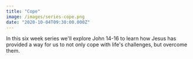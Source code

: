 ```yaml
---
title: "Cope"
image: /images/series-cope.png
date: "2020-10-04T09:30:00.000Z"
---
```


In this six week series we'll explore John 14-16 to learn how Jesus has provided a way for us to not only cope with life's challenges, but overcome them. 
